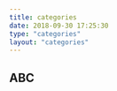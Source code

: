 ```yaml
---
title: categories
date: 2018-09-30 17:25:30
type: "categories"
layout: "categories"
---
```



## ABC